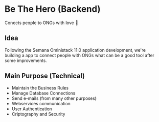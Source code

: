 # Be The Hero (Backend)
Conects people to ONGs with love 🚀

## Idea
Following the Semana Oministack 11.0 application development, we're building a app to connect people with ONGs what can be a good tool after some improvements.

## Main Purpose (Technical)
- Maintain the Business Rules
- Manage Database Connections
- Send e-mails (from many other purposes)
- Webservices communication
- User Authentication
- Criptography and Security


